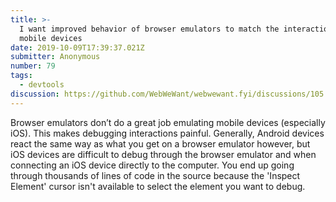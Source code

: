 ```yaml
---
title: >-
  I want improved behavior of browser emulators to match the interaction on
  mobile devices
date: 2019-10-09T17:39:37.021Z
submitter: Anonymous
number: 79
tags:
  - devtools
discussion: https://github.com/WebWeWant/webwewant.fyi/discussions/105
---
```

Browser emulators don’t do a great job emulating mobile devices (especially iOS). This makes debugging interactions painful. Generally, Android devices react the same way as what you get on a browser emulator however, but iOS devices are difficult to debug through the browser emulator and when connecting an iOS device directly to the computer. You end up going through thousands of lines of code in the source because the 'Inspect Element' cursor isn't available to select the element you want to debug.
